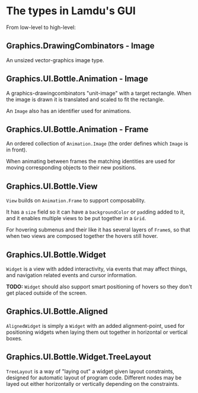 # The types in Lamdu's GUI

From low-level to high-level:

## Graphics.DrawingCombinators - Image

An unsized vector-graphics image type.

## Graphics.UI.Bottle.Animation - Image

A graphics-drawingcombinators "unit-image" with a target rectangle. When the image is drawn it is translated and scaled to fit the rectangle.

An `Image` also has an identifier used for animations.

## Graphics.UI.Bottle.Animation - Frame

An ordered collection of `Animation.Image` (the order defines which `Image` is in front).

When animating between frames the matching identities are used for moving corresponding objects to their new positions.

## Graphics.UI.Bottle.View

`View` builds on `Animation.Frame` to support composability.

It has a `size` field so it can have a `backgroundColor` or `pad`ding added to it, and it enables multiple views to be put together in a `Grid`.

For hovering submenus and their like it has several layers of `Frame`s, so that when two views are composed together the hovers still hover.

## Graphics.UI.Bottle.Widget

`Widget` is a view with added interactivity, via events that may affect things, and navigation related events and cursor information.

**TODO:** `Widget` should also support smart positioning of hovers so they don't get placed outside of the screen.

## Graphics.UI.Bottle.Aligned

`AlignedWidget` is simply a `Widget` with an added alignment-point, used for positioning widgets when laying them out together in horizontal or vertical boxes.

## Graphics.UI.Bottle.Widget.TreeLayout

`TreeLayout` is a way of "laying out" a widget given layout constraints, designed for automatic layout of program code. Different nodes may be layed out either horizontally or vertically depending on the constraints.
